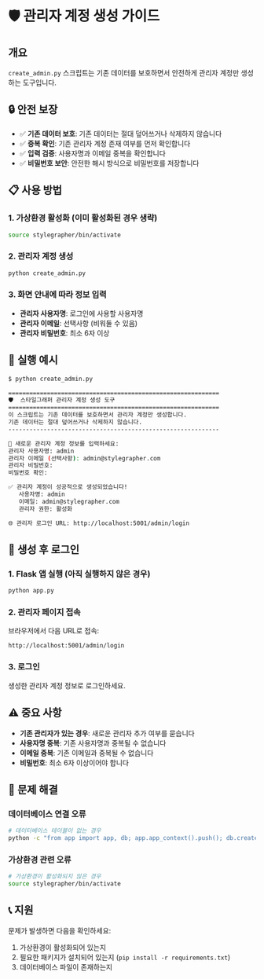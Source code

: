 # 🛡️ 관리자 계정 생성 가이드

## 개요

`create_admin.py` 스크립트는 기존 데이터를 보호하면서 안전하게 관리자 계정만 생성하는 도구입니다.

## 🔒 안전 보장

- ✅ **기존 데이터 보호**: 기존 데이터는 절대 덮어쓰거나 삭제하지 않습니다
- ✅ **중복 확인**: 기존 관리자 계정 존재 여부를 먼저 확인합니다
- ✅ **입력 검증**: 사용자명과 이메일 중복을 확인합니다
- ✅ **비밀번호 보안**: 안전한 해시 방식으로 비밀번호를 저장합니다

## 📋 사용 방법

### 1. 가상환경 활성화 (이미 활성화된 경우 생략)
```bash
source stylegrapher/bin/activate
```

### 2. 관리자 계정 생성
```bash
python create_admin.py
```

### 3. 화면 안내에 따라 정보 입력
- **관리자 사용자명**: 로그인에 사용할 사용자명
- **관리자 이메일**: 선택사항 (비워둘 수 있음)
- **관리자 비밀번호**: 최소 6자 이상

## 📝 실행 예시

```bash
$ python create_admin.py

============================================================
🛡️  스타일그래퍼 관리자 계정 생성 도구
============================================================
이 스크립트는 기존 데이터를 보호하면서 관리자 계정만 생성합니다.
기존 데이터는 절대 덮어쓰거나 삭제하지 않습니다.
------------------------------------------------------------

🔐 새로운 관리자 계정 정보를 입력하세요:
관리자 사용자명: admin
관리자 이메일 (선택사항): admin@stylegrapher.com
관리자 비밀번호: 
비밀번호 확인: 

✅ 관리자 계정이 성공적으로 생성되었습니다!
   사용자명: admin
   이메일: admin@stylegrapher.com
   관리자 권한: 활성화

🌐 관리자 로그인 URL: http://localhost:5001/admin/login
```

## 🚀 생성 후 로그인

### 1. Flask 앱 실행 (아직 실행하지 않은 경우)
```bash
python app.py
```

### 2. 관리자 페이지 접속
브라우저에서 다음 URL로 접속:
```
http://localhost:5001/admin/login
```

### 3. 로그인
생성한 관리자 계정 정보로 로그인하세요.

## ⚠️ 중요 사항

- **기존 관리자가 있는 경우**: 새로운 관리자 추가 여부를 묻습니다
- **사용자명 중복**: 기존 사용자명과 중복될 수 없습니다
- **이메일 중복**: 기존 이메일과 중복될 수 없습니다
- **비밀번호**: 최소 6자 이상이어야 합니다

## 🔧 문제 해결

### 데이터베이스 연결 오류
```bash
# 데이터베이스 테이블이 없는 경우
python -c "from app import app, db; app.app_context().push(); db.create_all()"
```

### 가상환경 관련 오류
```bash
# 가상환경이 활성화되지 않은 경우
source stylegrapher/bin/activate
```

## 📞 지원

문제가 발생하면 다음을 확인하세요:
1. 가상환경이 활성화되어 있는지
2. 필요한 패키지가 설치되어 있는지 (`pip install -r requirements.txt`)
3. 데이터베이스 파일이 존재하는지 